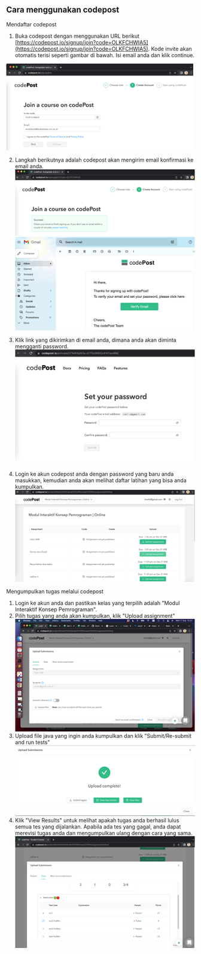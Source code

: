 ## Cara menggunakan codepost

Mendaftar codepost
1. Buka codepost dengan menggunakan URL berikut [https://codepost.io/signup/join?code=OLKFCHWIA5](https://codepost.io/signup/join?code=OLKFCHWIA5). Kode invite akan otomatis terisi seperti gambar di bawah. Isi email anda dan klik continue.

<img src="fig/join.png" width="500">

2. Langkah berikutnya adalah codepost akan mengirim email konfirmasi ke email anda.
![Gambar Join](fig/cekimel.png)![Gambar Join](fig/cekimel2.png)

3. Klik link yang dikirimkan di email anda, dimana anda akan diminta mengganti password.
![](fig/gantipass.png)

4. Login ke akun codepost anda dengan password yang baru anda masukkan, kemudian anda akan melihat daftar latihan yang bisa anda kumpulkan.
![](fig/dashboard.png)

Mengumpulkan tugas melalui codepost
1. Login ke akun anda dan pastikan kelas yang terpilih adalah "Modul Interaktif Konsep Pemrograman".
2. Pilih tugas yang anda akan kumpulkan, klik "Upload assignment"
![](fig/uploadtugas.png)
3. Upload file java yang ingin anda kumpulkan dan klik "Submit/Re-submit and run tests"
![](fig/hasil.png)
4. Klik "View Results" untuk melihat apakah tugas anda berhasil lulus semua tes yang dijalankan. Apabila ada tes yang gagal, anda dapat merevisi tugas anda dan mengumpulkan ulang dengan cara yang sama.
![](fig/hasilnilai.png)

